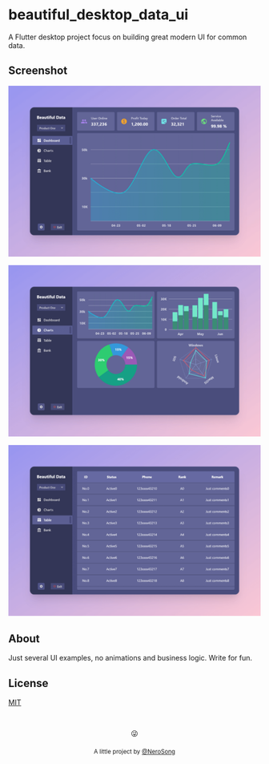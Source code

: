 # beautiful_desktop_data_ui

A Flutter desktop project focus on building great modern UI for common data.


## Screenshot

![dashboard](./pics/dashboard.png)

![charts](./pics/charts.png)

![table](./pics/table.png)


## About

Just several UI examples, no animations and business logic. Write for fun.


## License

[MIT](./LICENSE)

&nbsp;

<p align="center">😜</p>
<p align="center">
<sub>A little project by <a href="https://github.com/NeroSong">@NeroSong</a></sub>
</p>